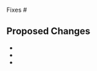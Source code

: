 <!--
Request Prow to automatically lint any go code in this PR:

/lint
-->

Fixes #

## Proposed Changes

*
*
*

<!--
Release Note:

In the following cases, add a short description of PR to the unreleased section in CHANGELOG.adoc:

- 🎁 Add new feature
- 🐛 Fix bug
- 🧽 Update or clean up current behaviour
- 🗑️ Remove feature or internal logic

See other entries in CHANGELOG.adoc as an example.

PLEASE DON'T ADD THAT LINE HERE IN THE PULL-REQUEST DESCRIPTION BUT DIRECTLY IN CHANGELOG.ADOC AND ADD CHANGELOG.ADOC AS PART OF YOUR PULL-REQUEST.
-->
